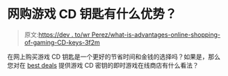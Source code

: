 # 网购游戏 CD 钥匙有什么优势？

> 原文:[https://dev . to/wr Perez/what-is-advantages-online-shopping-of-gaming-CD-keys-3f2m](https://dev.to/wrperez/what-are-advantages-of-online-shopping-of-gaming-cd-keys-3f2m)

在网上购买游戏 CD 钥匙是一个更好的节省时间和金钱的选择吗？如果是，那么您对在 [best deals](https://www.instant-gaming.com/en/1919-buy-key-battlenet-destiny-2/) 提供游戏 CD 密钥的即时游戏在线商店有什么看法？
